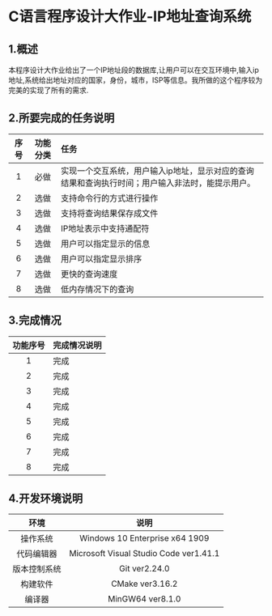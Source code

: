 # C语言程序设计大作业-IP地址查询系统

## 1.概述

本程序设计大作业给出了一个IP地址段的数据库,让用户可以在交互环境中,输入ip地址,系统给出地址对应的国家，身份，城市，ISP等信息。我所做的这个程序较为完美的实现了所有的需求.

## 2.所要完成的任务说明

| 序号 | 功能分类 | 任务 |
| :--: | :-----: | :--- |
| 1 | 必做 | 实现一个交互系统，用户输入ip地址，显示对应的查询结果和查询执行时间；用户输入非法时，能提示用户。|
| 2 | 选做 | 支持命令行的方式进行操作 |
| 3 | 选做 | 支持将查询结果保存成文件 |
| 4 | 选做 | IP地址表示中支持通配符 |
| 5 | 选做 | 用户可以指定显示的信息 |
| 6 | 选做 | 用户可以指定显示排序 |
| 7 | 选做 | 更快的查询速度 |
| 8 | 选做 | 低内存情况下的查询 |

## 3.完成情况

| 功能序号 | 完成情况说明 |
| :--: | :------------- |
| 1 | 完成 |
| 2 | 完成 |
| 3 | 完成 |
| 4 | 完成 |
| 5 | 完成 |
| 6 | 完成 |
| 7 | 完成 |
| 8 | 完成 |

## 4.开发环境说明

| 环境 | 说明 |
| :--: | :-----: |
| 操作系统 | Windows 10 Enterprise x64 1909 |
| 代码编辑器 | Microsoft Visual Studio Code ver1.41.1 |
| 版本控制系统 | Git ver2.24.0 |
| 构建软件 | CMake ver3.16.2 |
| 编译器 | MinGW64 ver8.1.0 |

